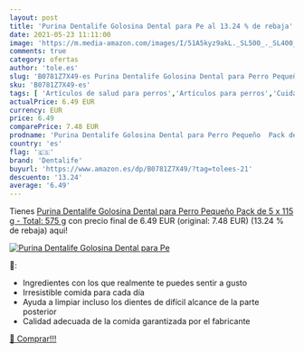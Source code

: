 ```yaml
---
layout: post
title: 'Purina Dentalife Golosina Dental para Pe al 13.24 % de rebaja'
date: 2021-05-23 11:11:00
image: 'https://m.media-amazon.com/images/I/51A5kyz9akL._SL500_._SL400_.jpg'
comments: true
category: ofertas
author: 'tole.es'
slug: 'B0781Z7X49-es Purina Dentalife Golosina Dental para Perro Pequeño Pack...'
sku: 'B0781Z7X49-es'
tags: [ 'Artículos de salud para perros','Artículos para perros','Cuidado dental canino','Galletas, bizcochos y snacks caninos','Productos para mascotas','Sticks dentales para perros','Treats para perros','dentalife','purina', ]
actualPrice: 6.49 EUR
currency: EUR
price: 6.49
comparePrice: 7.48 EUR
prodname: 'Purina Dentalife Golosina Dental para Perro Pequeño  Pack de 5 x 115 g - Total: 575 g'
country: 'es'
flag: '🇪🇸'
brand: 'Dentalife'
buyurl: 'https://www.amazon.es/dp/B0781Z7X49/?tag=tolees-21'
descuento: '13.24'
average: '6.49'
---
```


Tienes [Purina Dentalife Golosina Dental para Perro Pequeño  Pack de 5 x 115 g - Total: 575 g](https://www.amazon.es/dp/B0781Z7X49/?tag=tolees-21) con precio final de  6.49 EUR (original: 7.48 EUR) (13.24 %  de rebaja) aqui!

[![Purina Dentalife Golosina Dental para Pe](https://m.media-amazon.com/images/I/51A5kyz9akL._SL500_._SL400_.jpg)](https://www.amazon.es/dp/B0781Z7X49/?tag=tolees-21)

🔎:

- Ingredientes con los que realmente te puedes sentir a gusto
- Irresistible comida para cada día
- Ayuda a limpiar incluso los dientes de difícil alcance de la parte posterior
- Calidad adecuada de la comida garantizada por el fabricante

[🛒 Comprar!!!](https://www.amazon.es/dp/B0781Z7X49/?tag=tolees-21)

